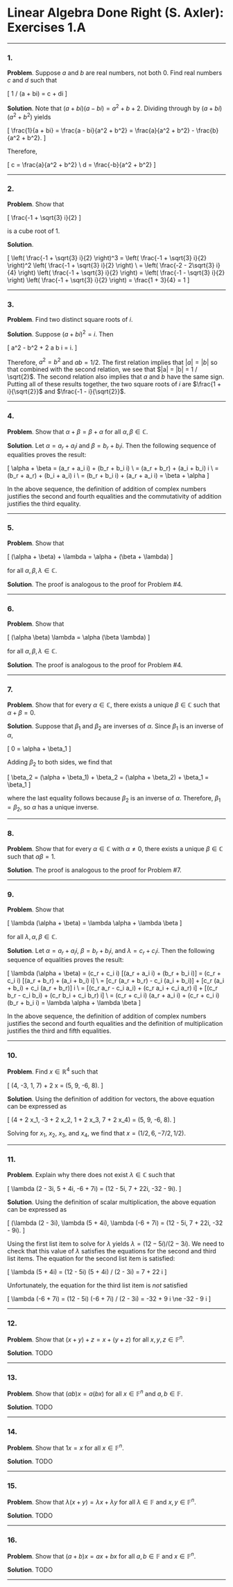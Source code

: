 Linear Algebra Done Right (S. Axler): Exercises 1.A
===================================================

-------------------------------------------------------------------------------
### 1.

__Problem__. Suppose $a$ and $b$ are real numbers, not both 0. Find real
numbers $c$ and $d$ such that

\[
  1 / (a + bi) = c + di
\]

__Solution__. Note that $(a + bi) (a - bi) = a^2 + b+2$. Dividing through by
$(a + bi) (a^2 + b^2)$ yields

\[
  \frac{1}{a + bi}
  = \frac{a - bi}{a^2 + b^2}
  = \frac{a}{a^2 + b^2} - \frac{b}{a^2 + b^2}.
\]

Therefore,

\[
  c = \frac{a}{a^2 + b^2} \\
  d = \frac{-b}{a^2 + b^2}
\]

-------------------------------------------------------------------------------
### 2.

__Problem__. Show that

\[
  \frac{-1 + \sqrt{3} i}{2}
\]

is a cube root of 1.

__Solution__.

\[
  \left( \frac{-1 + \sqrt{3} i}{2} \right)^3
  = \left( \frac{-1 + \sqrt{3} i}{2} \right)^2
    \left( \frac{-1 + \sqrt{3} i}{2} \right) \\
  = \left( \frac{-2 - 2\sqrt{3} i}{4} \right)
    \left( \frac{-1 + \sqrt{3} i}{2} \right)
  = \left( \frac{-1 - \sqrt{3} i}{2} \right)
    \left( \frac{-1 + \sqrt{3} i}{2} \right)
  = \frac{1 + 3}{4} = 1
\]

-------------------------------------------------------------------------------
### 3.

__Problem__. Find two distinct square roots of $i$.

__Solution__. Suppose $(a + bi)^2 = i$. Then

\[
  a^2 - b^2 + 2 a b i = i.
\]

Therefore, $a^2 = b^2$ and $ab = 1/2$. The first relation implies that
$|a| = |b|$ so that combined with the second relation, we see that
$|a| = |b| = 1 / \sqrt{2}$. The second relation also implies that $a$ and $b$
have the same sign. Putting all of these results together, the two square
roots of $i$ are $\frac{1 + i}{\sqrt{2}}$ and $\frac{-1 - i}{\sqrt{2}}$.

-------------------------------------------------------------------------------
### 4.

__Problem__. Show that $\alpha + \beta = \beta + \alpha$ for all
$\alpha, \beta \in \mathbb{C}$.

__Solution__. Let $\alpha = a_r + a_i i$ and $\beta = b_r + b_i i$. Then the
following sequence of equalities proves the result:

\[
  \alpha + \beta
  = (a_r + a_i i) + (b_r + b_i i) \\
  = (a_r + b_r) + (a_i + b_i) i \\
  = (b_r + a_r) + (b_i + a_i) i \\
  = (b_r + b_i i) + (a_r + a_i i)
  = \beta + \alpha
\]

In the above sequence, the definition of addition of complex numbers justifies
the second and fourth equalities and the commutativity of addition justifies
the third equality.

-------------------------------------------------------------------------------
### 5.

__Problem__. Show that

\[
  (\alpha + \beta) + \lambda = \alpha + (\beta + \lambda)
\]

for all $\alpha, \beta, \lambda \in \mathbb{C}$.

__Solution__. The proof is analogous to the proof for Problem #4.

-------------------------------------------------------------------------------
### 6.

__Problem__. Show that

\[
  (\alpha \beta) \lambda = \alpha (\beta \lambda)
\]

for all $\alpha, \beta, \lambda \in \mathbb{C}$.

__Solution__. The proof is analogous to the proof for Problem #4.

-------------------------------------------------------------------------------
### 7.

__Problem__. Show that for every $\alpha \in \mathbb{C}$, there exists a
unique $\beta \in \mathbb{C}$ such that $\alpha + \beta = 0$.

__Solution__. Suppose that $\beta_1$ and $\beta_2$ are inverses of $\alpha$.
Since $\beta_1$ is an inverse of $\alpha$,

\[
  0 = \alpha + \beta_1
\]

Adding $\beta_2$ to both sides, we find that

\[
  \beta_2 = (\alpha + \beta_1) + \beta_2 = (\alpha + \beta_2) + \beta_1
  = \beta_1
\]

where the last equality follows because $\beta_2$ is an inverse of $\alpha$.
Therefore, $\beta_1 = \beta_2$, so $\alpha$ has a unique inverse.

-------------------------------------------------------------------------------
### 8.

__Problem__. Show that for every $\alpha \in \mathbb{C}$ with $\alpha \ne 0$,
there exists a unique $\beta \in \mathbb{C}$ such that $\alpha \beta = 1$.

__Solution__. The proof is analogous to the proof for Problem #7.

-------------------------------------------------------------------------------
### 9.

__Problem__. Show that

\[
  \lambda (\alpha + \beta) = \lambda \alpha + \lambda \beta
\]

for all $\lambda, \alpha, \beta \in \mathbb{C}$.

__Solution__. Let $\alpha = a_r + a_i i$, $\beta = b_r + b_i i$, and
$\lambda = c_r + c_i i$. Then the following sequence of equalities proves the
result:

\[
  \lambda (\alpha + \beta)
  = (c_r + c_i i) [(a_r + a_i i) + (b_r + b_i i)]
  = (c_r + c_i i) [(a_r + b_r) + (a_i + b_i) i] \\
  = [c_r (a_r + b_r) - c_i (a_i + b_i)] +
    [c_r (a_i + b_i) + c_i (a_r + b_r)] i \\
  = [(c_r a_r - c_i a_i) + (c_r a_i + c_i a_r) i] +
    [(c_r b_r - c_i b_i) + (c_r b_i + c_i b_r) i] \\
  = (c_r + c_i i) (a_r + a_i i) + (c_r + c_i i) (b_r + b_i i)
  = \lambda \alpha + \lambda \beta
\]

In the above sequence, the definition of addition of complex numbers justifies
the second and fourth equalities and the definition of multiplication justifies
the third and fifth equalities.

-------------------------------------------------------------------------------
### 10.

__Problem__. Find $x \in \mathbb{R}^4$ such that

\[
  (4, -3, 1, 7) + 2 x = (5, 9, -6, 8).
\]

__Solution__. Using the definition of addition for vectors, the above equation
can be expressed as

\[
  (4 + 2 x_1, -3 + 2 x_2, 1 + 2 x_3, 7 + 2 x_4) = (5, 9, -6, 8).
\]

Solving for $x_1$, $x_2$, $x_3$, and $x_4$, we find that
$x = (1/2, 6, -7/2, 1/2)$.

-------------------------------------------------------------------------------
### 11.

__Problem__. Explain why there does not exist $\lambda \in \mathbb{C}$ such
that

\[
  \lambda (2 - 3i, 5 + 4i, -6 + 7i) = (12 - 5i, 7 + 22i, -32 - 9i).
\]

__Solution__. Using the definition of scalar multiplication, the above equation
can be expressed as

\[
  (\lambda (2 - 3i), \lambda (5 + 4i), \lambda (-6 + 7i)
  = (12 - 5i, 7 + 22i, -32 - 9i).
\]

Using the first list item to solve for $\lambda$ yields
$\lambda = (12 - 5i) / (2 - 3i)$. We need to check that this value of
$\lambda$ satisfies the equations for the second and third list items.
The equation for the second list item is satisfied:

\[
  \lambda (5 + 4i) = (12 - 5i) (5 + 4i) / (2 - 3i) = 7 + 22 i
\]

Unfortunately, the equation for the third list item is _not_ satisfied

\[
  \lambda (-6 + 7i) = (12 - 5i) (-6 + 7i) / (2 - 3i) = -32 + 9 i
  \ne -32 - 9 i
\]

-------------------------------------------------------------------------------
### 12.

__Problem__. Show that $(x + y) + z = x + (y + z)$ for all
$x, y, z \in \mathbb{F}^n$.

__Solution__. TODO

-------------------------------------------------------------------------------
### 13.

__Problem__. Show that $(ab) x = a (bx)$ for all $x \in \mathbb{F}^n$ and
$a, b \in \mathbb{F}$.

__Solution__. TODO

-------------------------------------------------------------------------------
### 14.

__Problem__. Show that $1x = x$ for all $x \in \mathbb{F}^n$.

__Solution__. TODO

-------------------------------------------------------------------------------
### 15.

__Problem__. Show that $\lambda (x + y) = \lambda x + \lambda y$ for all
$\lambda \in \mathbb{F}$ and $x, y \in \mathbb{F}^n$.

__Solution__. TODO

-------------------------------------------------------------------------------
### 16.

__Problem__. Show that $(a + b) x = a x + b x$ for all $a, b \in \mathbb{F}$
and $x \in \mathbb{F}^n$.

__Solution__. TODO

-------------------------------------------------------------------------------
